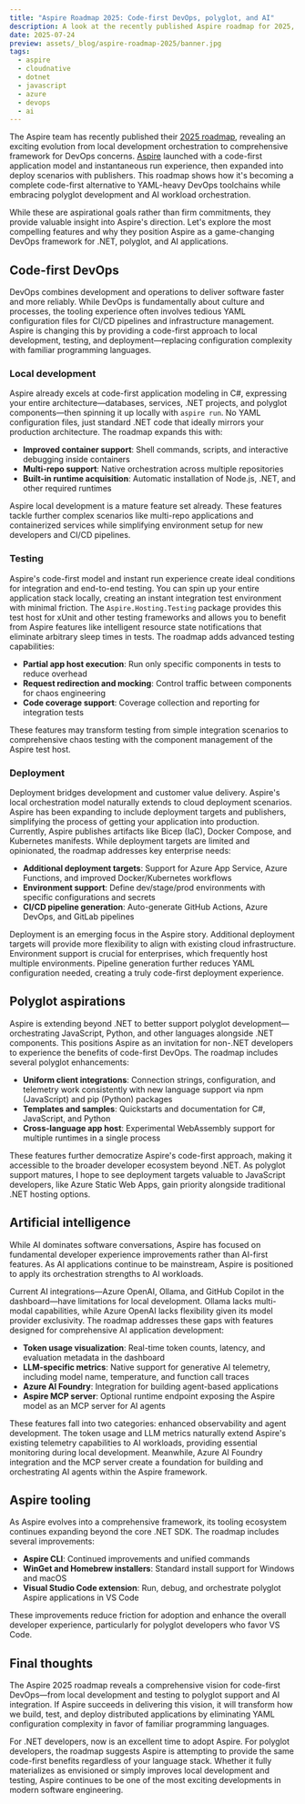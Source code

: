 ```yaml
---
title: "Aspire Roadmap 2025: Code-first DevOps, polyglot, and AI"
description: A look at the recently published Aspire roadmap for 2025, focusing on its code-first DevOps evolution, polyglot aspirations, and AI orchestration, and more.
date: 2025-07-24
preview: assets/_blog/aspire-roadmap-2025/banner.jpg
tags:
  - aspire
  - cloudnative
  - dotnet
  - javascript
  - azure
  - devops
  - ai
---
```


The Aspire team has recently published their [2025 roadmap](https://github.com/dotnet/aspire/discussions/10644), revealing an exciting evolution from local development orchestration to comprehensive framework for DevOps concerns. [Aspire](/blog/posts/hello-aspire-breaking-down-key-features) launched with a code-first application model and instantaneous run experience, then expanded into deploy scenarios with publishers. This roadmap shows how it's becoming a complete code-first alternative to YAML-heavy DevOps toolchains while embracing polyglot development and AI workload orchestration.

While these are aspirational goals rather than firm commitments, they provide valuable insight into Aspire's direction. Let's explore the most compelling features and why they position Aspire as a game-changing DevOps framework for .NET, polyglot, and AI applications.

## Code-first DevOps

DevOps combines development and operations to deliver software faster and more reliably. While DevOps is fundamentally about culture and processes, the tooling experience often involves tedious YAML configuration files for CI/CD pipelines and infrastructure management. Aspire is changing this by providing a code-first approach to local development, testing, and deployment—replacing configuration complexity with familiar programming languages.

### Local development

Aspire already excels at code-first application modeling in C#, expressing your entire architecture—databases, services, .NET projects, and polyglot components—then spinning it up locally with `aspire run`. No YAML configuration files, just standard .NET code that ideally mirrors your production architecture. The roadmap expands this with:

- **Improved container support**: Shell commands, scripts, and interactive debugging inside containers
- **Multi-repo support**: Native orchestration across multiple repositories  
- **Built-in runtime acquisition**: Automatic installation of Node.js, .NET, and other required runtimes

Aspire local development is a mature feature set already. These features tackle further complex scenarios like multi-repo applications and containerized services while simplifying environment setup for new developers and CI/CD pipelines.

### Testing

Aspire's code-first model and instant run experience create ideal conditions for integration and end-to-end testing. You can spin up your entire application stack locally, creating an instant integration test environment with minimal friction. The `Aspire.Hosting.Testing` package provides this test host for xUnit and other testing frameworks and allows you to benefit from Aspire features like intelligent resource state notifications that eliminate arbitrary sleep times in tests. The roadmap adds advanced testing capabilities:

- **Partial app host execution**: Run only specific components in tests to reduce overhead
- **Request redirection and mocking**: Control traffic between components for chaos engineering
- **Code coverage support**: Coverage collection and reporting for integration tests

These features may transform testing from simple integration scenarios to comprehensive chaos testing with the component management of the Aspire test host.

### Deployment

Deployment bridges development and customer value delivery. Aspire's local orchestration model naturally extends to cloud deployment scenarios. Aspire has been expanding to include deployment targets and publishers, simplifying the process of getting your application into production.
Currently, Aspire publishes artifacts like Bicep (IaC), Docker Compose, and Kubernetes manifests. While deployment targets are limited and opinionated, the roadmap addresses key enterprise needs:

- **Additional deployment targets**: Support for Azure App Service, Azure Functions, and improved Docker/Kubernetes workflows
- **Environment support**: Define dev/stage/prod environments with specific configurations and secrets
- **CI/CD pipeline generation**: Auto-generate GitHub Actions, Azure DevOps, and GitLab pipelines

Deployment is an emerging focus in the Aspire story. Additional deployment targets will provide more flexibility to align with existing cloud infrastructure. Environment support is crucial for enterprises, which frequently host multiple environments. Pipeline generation further reduces YAML configuration needed, creating a truly code-first deployment experience.

## Polyglot aspirations

Aspire is extending beyond .NET to better support polyglot development—orchestrating JavaScript, Python, and other languages alongside .NET components. This positions Aspire as an invitation for non-.NET developers to experience the benefits of code-first DevOps. The roadmap includes several polyglot enhancements:

- **Uniform client integrations**: Connection strings, configuration, and telemetry work consistently with new language support via npm (JavaScript) and pip (Python) packages
- **Templates and samples**: Quickstarts and documentation for C#, JavaScript, and Python
- **Cross-language app host**: Experimental WebAssembly support for multiple runtimes in a single process

These features further democratize Aspire's code-first approach, making it accessible to the broader developer ecosystem beyond .NET. As polyglot support matures, I hope to see deployment targets valuable to JavaScript developers, like Azure Static Web Apps, gain priority alongside traditional .NET hosting options.

## Artificial intelligence

While AI dominates software conversations, Aspire has focused on fundamental developer experience improvements rather than AI-first features. As AI applications continue to be mainstream, Aspire is positioned to apply its orchestration strengths to AI workloads.

Current AI integrations—Azure OpenAI, Ollama, and GitHub Copilot in the dashboard—have limitations for local development. Ollama lacks multi-modal capabilities, while Azure OpenAI lacks flexibility given its model provider exclusivity. The roadmap addresses these gaps with features designed for comprehensive AI application development:

- **Token usage visualization**: Real-time token counts, latency, and evaluation metadata in the dashboard
- **LLM-specific metrics**: Native support for generative AI telemetry, including model name, temperature, and function call traces
- **Azure AI Foundry**: Integration for building agent-based applications
- **Aspire MCP server**: Optional runtime endpoint exposing the Aspire model as an MCP server for AI agents

These features fall into two categories: enhanced observability and agent development. The token usage and LLM metrics naturally extend Aspire's existing telemetry capabilities to AI workloads, providing essential monitoring during local development. Meanwhile, Azure AI Foundry integration and the MCP server create a foundation for building and orchestrating AI agents within the Aspire framework.

## Aspire tooling

As Aspire evolves into a comprehensive framework, its tooling ecosystem continues expanding beyond the core .NET SDK. The roadmap includes several improvements:

- **Aspire CLI**: Continued improvements and unified commands
- **WinGet and Homebrew installers**: Standard install support for Windows and macOS
- **Visual Studio Code extension**: Run, debug, and orchestrate polyglot Aspire applications in VS Code

These improvements reduce friction for adoption and enhance the overall developer experience, particularly for polyglot developers who favor VS Code.

## Final thoughts

The Aspire 2025 roadmap reveals a comprehensive vision for code-first DevOps—from local development and testing to polyglot support and AI integration. If Aspire succeeds in delivering this vision, it will transform how we build, test, and deploy distributed applications by eliminating YAML configuration complexity in favor of familiar programming languages.

For .NET developers, now is an excellent time to adopt Aspire. For polyglot developers, the roadmap suggests Aspire is attempting to provide the same code-first benefits regardless of your language stack. Whether it fully materializes as envisioned or simply improves local development and testing, Aspire continues to be one of the most exciting developments in modern software engineering.
